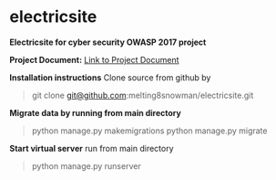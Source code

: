 # electricsite
**Electricsite for cyber security OWASP 2017 project**


**Project Document:**
[Link to Project Document](cyber_security_project_I_hn.pdf)


**Installation instructions**
Clone source from github by 

> git clone git@github.com:melting8snowman/electricsite.git

**Migrate data by running from main directory**

> python manage.py makemigrations
> python manage.py migrate

**Start virtual server**
run from main directory 
> python manage.py runserver

